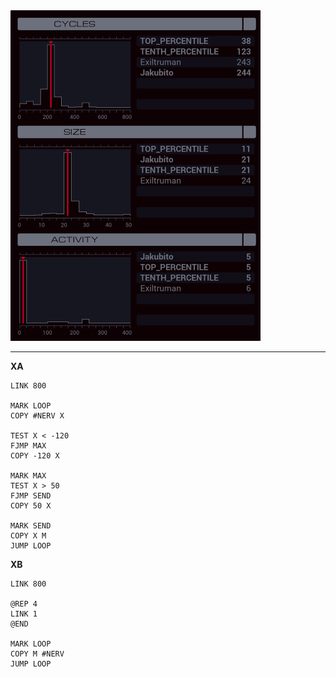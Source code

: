 <img src="histogram.png" width="400" />

---

**XA**

```
LINK 800

MARK LOOP
COPY #NERV X

TEST X < -120
FJMP MAX
COPY -120 X

MARK MAX
TEST X > 50
FJMP SEND
COPY 50 X

MARK SEND
COPY X M
JUMP LOOP
```

**XB**

```
LINK 800

@REP 4
LINK 1
@END

MARK LOOP
COPY M #NERV
JUMP LOOP
```
